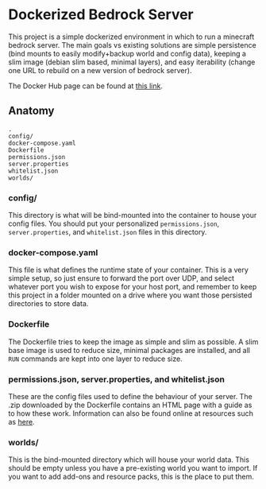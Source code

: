 # Dockerized Bedrock Server
This project is a simple dockerized environment in which to run a minecraft bedrock server. The main goals vs existing solutions are simple persistence (bind mounts to easily modify+backup world and config data), keeping a slim image (debian slim based, minimal layers), and easy iterability (change one URL to rebuild on a new version of bedrock server).

The Docker Hub page can be found at [this link](https://hub.docker.com/repository/docker/tarfeef101/mc_bedrock_debslim).

## Anatomy
```
.
config/
docker-compose.yaml
Dockerfile
permissions.json
server.properties
whitelist.json
worlds/
```
### config/
This directory is what will be bind-mounted into the container to house your config files. You should put your personalized `permissions.json`, `server.properties`, and `whitelist.json` files in this directory.

### docker-compose.yaml
This file is what defines the runtime state of your container. This is a very simple setup, so just ensure to forward the port over UDP, and select whatever port you wish to expose for your host port, and remember to keep this project in a folder mounted on a drive where you want those persisted directories to store data.

### Dockerfile
The Dockerfile tries to keep the image as simple and slim as possible. A slim base image is used to reduce size, minimal packages are installed, and all `RUN` commands are kept into one layer to reduce size.

### permissions.json, server.properties, and whitelist.json
These are the config files used to define the behaviour of your server. The .zip downloaded by the Dockerfile contains an HTML page with a guide as to how these work. Information can also be found online at resources such as [here](https://minecraft.gamepedia.com/Bedrock_Dedicated_Server#Configuration). 

### worlds/
This is the bind-mounted directory which will house your world data. This should be empty unless you have a pre-existing world you want to import. If you want to add add-ons and resource packs, this is the place to put them.

